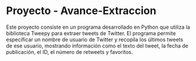 # Proyecto - Avance-Extraccion
Este proyecto consiste en un programa desarrollado en Python que utiliza la biblioteca Tweepy para extraer tweets de Twitter. El programa permite especificar un nombre de usuario de Twitter y recopila los últimos tweets de ese usuario, mostrando información como el texto del tweet, la fecha de publicación, el ID, el número de retweets y favoritos.
